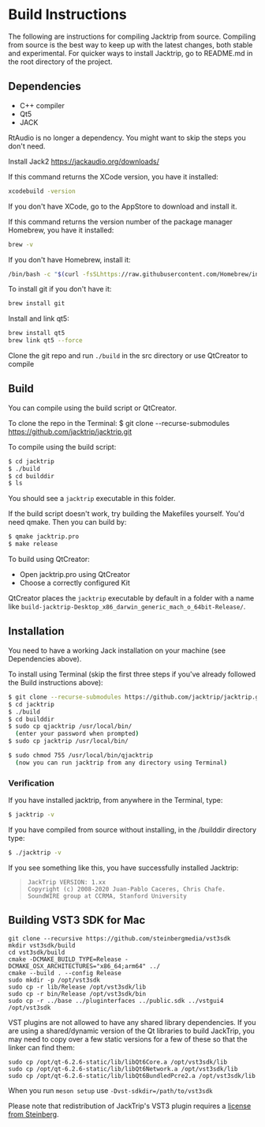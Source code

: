 # Build Instructions

The following are instructions for compiling Jacktrip from source.  Compiling
from source is the best way to keep up with the latest changes, both stable and
experimental.  For quicker ways to install Jacktrip, go to README.md in the root
directory of the project.

## Dependencies
- C++ compiler
- Qt5
- JACK

RtAudio is no longer a dependency.
You might want to skip the steps you don't need.
 
Install Jack2 https://jackaudio.org/downloads/

If this command returns the XCode version, you have it installed:
```sh
xcodebuild -version
```
If you don't have XCode, go to the AppStore to download and install it.

If this command returns the version number of the package manager Homebrew, you have it installed:
```sh
brew -v
```
If you don't have Homebrew, install it:
```sh
/bin/bash -c "$(curl -fsSLhttps://raw.githubusercontent.com/Homebrew/install/master/install.sh)"
```

To install git if you don't have it:
```sh
brew install git
```

Install and link qt5:
```sh
brew install qt5
brew link qt5 --force
```

Clone the git repo and run `./build` in the src directory or use QtCreator to compile

## Build
You can compile using the build script or QtCreator.

To clone the repo in the Terminal:
$ git clone --recurse-submodules https://github.com/jacktrip/jacktrip.git

To compile using the build script:
```sh
$ cd jacktrip
$ ./build
$ cd builddir
$ ls
```

You should see a `jacktrip` executable in this folder.

If the build script doesn't work, try building
the Makefiles yourself. You'd need qmake. Then you can build by:

```sh
$ qmake jacktrip.pro
$ make release
```

To build using QtCreator:

  * Open jacktrip.pro using QtCreator
  * Choose a correctly configured Kit

QtCreator places the `jacktrip` executable by default in a folder
with a name like `build-jacktrip-Desktop_x86_darwin_generic_mach_o_64bit-Release/`.

## Installation
You need to have a working Jack installation on your machine (see Dependencies above).

To install using Terminal (skip the first three steps if you've already followed
the Build instructions above):

```sh
$ git clone --recurse-submodules https://github.com/jacktrip/jacktrip.git
$ cd jacktrip
$ ./build
$ cd builddir
$ sudo cp qjacktrip /usr/local/bin/
  (enter your password when prompted)
$ sudo cp jacktrip /usr/local/bin/

$ sudo chmod 755 /usr/local/bin/qjacktrip
  (now you can run jacktrip from any directory using Terminal)
```
  
### Verification

If you have installed jacktrip, from anywhere in the Terminal, type:
```sh
$ jacktrip -v
```

If you have compiled from source without installing, in the /builddir directory type:
```sh
$ ./jacktrip -v
```

If you see something like this, you have successfully installed Jacktrip:

>     JackTrip VERSION: 1.xx
>     Copyright (c) 2008-2020 Juan-Pablo Caceres, Chris Chafe.
>     SoundWIRE group at CCRMA, Stanford University

## Building VST3 SDK for Mac

```
git clone --recursive https://github.com/steinbergmedia/vst3sdk
mkdir vst3sdk/build
cd vst3sdk/build
cmake -DCMAKE_BUILD_TYPE=Release -DCMAKE_OSX_ARCHITECTURES="x86_64;arm64" ../
cmake --build . --config Release
sudo mkdir -p /opt/vst3sdk
sudo cp -r lib/Release /opt/vst3sdk/lib
sudo cp -r bin/Release /opt/vst3sdk/bin
sudo cp -r ../base ../pluginterfaces ../public.sdk ../vstgui4 /opt/vst3sdk
```

VST plugins are not allowed to have any shared library dependencies. If you
are using a shared/dynamic version of the Qt libraries to build JackTrip,
you may need to copy over a few static versions for a few of these so that
the linker can find them:

```
sudo cp /opt/qt-6.2.6-static/lib/libQt6Core.a /opt/vst3sdk/lib
sudo cp /opt/qt-6.2.6-static/lib/libQt6Network.a /opt/vst3sdk/lib
sudo cp /opt/qt-6.2.6-static/lib/libQt6BundledPcre2.a /opt/vst3sdk/lib
```

When you run `meson setup` use `-Dvst-sdkdir=/path/to/vst3sdk`

Please note that redistribution of JackTrip's VST3 plugin requires a
[license from Steinberg](https://www.steinberg.net/developers/).
